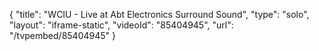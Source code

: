 {
    "title": "WCIU - Live at Abt Electronics Surround Sound",
    "type": "solo",
    "layout": "iframe-static",
    "videoId": "85404945",
    "url": "\/tvpembed\/85404945"
}
